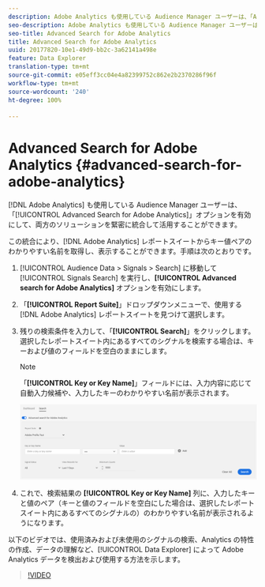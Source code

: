 ```yaml
---
description: Adobe Analytics も使用している Audience Manager ユーザーは、「Advanced Search for Adobe Analytics」オプションを有効にして、両方のソリューションを緊密に統合して活用することができます。
seo-description: Adobe Analytics も使用している Audience Manager ユーザーは、「Advanced Search for Adobe Analytics」オプションを有効にして、両方のソリューションを緊密に統合して活用することができます。
seo-title: Advanced Search for Adobe Analytics
title: Advanced Search for Adobe Analytics
uuid: 20177820-10e1-49d9-bb2c-3a62141a498e
feature: Data Explorer
translation-type: tm+mt
source-git-commit: e05eff3cc04e4a82399752c862e2b2370286f96f
workflow-type: tm+mt
source-wordcount: '240'
ht-degree: 100%

---
```



# Advanced Search for Adobe Analytics {#advanced-search-for-adobe-analytics}

[!DNL Adobe Analytics] も使用している Audience Manager ユーザーは、「[!UICONTROL Advanced Search for Adobe Analytics]」オプションを有効にして、両方のソリューションを緊密に統合して活用することができます。

この統合により、[!DNL Adobe Analytics] レポートスイートからキー値ペアのわかりやすい名前を取得し、表示することができます。手順は次のとおりです。

1. [!UICONTROL Audience Data > Signals > Search] に移動して [!UICONTROL Signals Search] を実行し、**[!UICONTROL Advanced search for Adobe Analytics]** オプションを有効にします。
1. 「**[!UICONTROL Report Suite]**」ドロップダウンメニューで、使用する [!DNL Adobe Analytics] レポートスイートを見つけて選択します。
1. 残りの検索条件を入力して、「**[!UICONTROL Search]**」をクリックします。選択したレポートスイート内にあるすべてのシグナルを検索する場合は、キーおよび値のフィールドを空白のままにします。
   >[!NOTE]
   >
   >「**[!UICONTROL Key or Key Name]**」フィールドには、入力内容に応じて自動入力候補や、入力したキーのわかりやすい名前が表示されます。

   ![](assets/signals-search-analytics.png)
1. これで、検索結果の **[!UICONTROL Key or Key Name]** 列に、入力したキーと値のペア（キーと値のフィールドを空白にした場合は、選択したレポートスイート内にあるすべてのシグナルの）のわかりやすい名前が表示されるようになります。

以下のビデオでは、使用済みおよび未使用のシグナルの検索、Analytics の特性の作成、データの理解など、[!UICONTROL Data Explorer] によって Adobe Analytics データを検出および使用する方法を示します。

>[!VIDEO](https://video.tv.adobe.com/v/25150)
